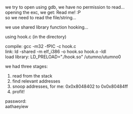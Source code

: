 we try to open using gdb, we have no permission to read...  
opening the exc, we get: Read me! :P  
so we need to read the file/string...  

we use shared library function hooking...  

using hook.c (in the directory)  

compile: gcc -m32 -fPIC -c hook.c  
link: ld -shared -m elf_i386 -o hook.so hook.o -ldl  
load library: LD_PRELOAD="./hook.so" /utumno/utumno0  

we had three stages:
1. read from the stack  
2. find relevant addresses  
3. snoop addresses, for me: 0x0x8048402 to 0x0x80484ff  
4. profit!  

password:  
aathaeyiew  
